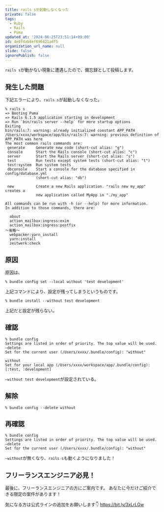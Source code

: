 ```yaml
---
title: rails sが起動しなくなった
private: false
tags:
  - Ruby
  - Rails
  - Puma
updated_at: '2024-06-25T23:51:14+09:00'
id: 4e8fdab4ef696421adf5
organization_url_name: null
slide: false
ignorePublish: false
---
```


`rails s`が動かない現象に遭遇したので、備忘録として投稿します。

## 発生した問題

下記エラーにより、`rails s`が起動しなくなった。

```
% rails s
=> Booting Puma
=> Rails 6.1.5 application starting in development 
=> Run `bin/rails server --help` for more startup options
Exiting
bin/rails:7: warning: already initialized constant APP_PATH
/Users/xxxx/workspace/app/bin/rails:7: warning: previous definition of APP_PATH was here
The most common rails commands are:
 generate     Generate new code (short-cut alias: "g")
 console      Start the Rails console (short-cut alias: "c")
 server       Start the Rails server (short-cut alias: "s")
 test         Run tests except system tests (short-cut alias: "t")
 test:system  Run system tests
 dbconsole    Start a console for the database specified in config/database.yml
              (short-cut alias: "db")

 new          Create a new Rails application. "rails new my_app" creates a
              new application called MyApp in "./my_app"

All commands can be run with -h (or --help) for more information.
In addition to those commands, there are:

  about
  action_mailbox:ingress:exim
  action_mailbox:ingress:postfix
〜省略〜
  webpacker:yarn_install
  yarn:install
  zeitwerk:check
```

## 原因

原因は、

```
% bundle config set --local without 'test development'
```

上記コマンドにより、設定が残ってしまうというものです。

```
% bundle install --without test development
```

上記だと設定が残らない。

## 確認

```
% bundle config
Settings are listed in order of priority. The top value will be used.
–delete
Set for the current user (/Users/xxxx/.bundle/config): "without"

without
Set for your local app (/Users/xxxx/workspace/app/.bundle/config): [:test, :development]
```
`–without test development`が設定されている。

## 解除
```
% bundle config --delete without
```
## 再確認
```
% bundle config                 
Settings are listed in order of priority. The top value will be used.
–delete
Set for the current user (/Users/xxxx/.bundle/config): "without"
```
`–without`が無くなり、`rails s`も動くようになりました！

## フリーランスエンジニア必見！

最後に、フリーランスエンジニアの方にご案内です。
あなたに今だけご紹介できる限定の案件があります！

気になる方は公式ラインの追加をお願いします👇
https://bit.ly/3xLrLGw